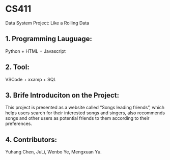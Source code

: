 # CS411
Data System
Project: Like a Rolling Data

## 1. Programming Lauguage: 
Python + HTML + Javascript
## 2. Tool: 
VSCode + xxamp + SQL
## 3. Brife Introduciton on the Project:
This project is presented as a website called “Songs leading friends”, which helps users search for their interested songs and singers, also recommends songs and other users as potential friends to them according to their preferences.
## 4. Contributors: 
Yuhang Chen, JuLi, Wenbo Ye, Mengxuan Yu.
